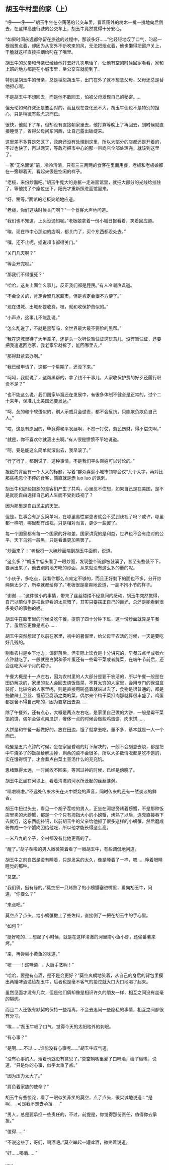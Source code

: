 ## 胡玉牛村里的家（上）

“呼——呼——”胡玉牛坐在空荡荡的公交车里，看着窗外的树木一排一排地向后倒去，在这样高速行驶的公交车上，胡玉牛竟然觉得十分安心。

“如果时间永远都停留在旅途的过程中，那该多好……”他轻轻地叹了口气，叼起一根烟想点着，却因为从窗外不断吹来的风，无法把烟点着，他也懒得把窗户关上，干脆就这样直接把烟给叼在了嘴里。

胡玉牛的父亲和母亲已经给他打去好几次电话了，让他有空的时候回家看看，家和上班的地方都是在小城市里，坐公交车就能到了。

特别是胡玉牛的母亲，总是埋怨胡玉牛，出门在外了就不想念父母，父母还总是替他担心呢。

不是胡玉牛不想回去，而是他不敢回去，怕被父母发现自己的秘密……

但无论如何终究还是要面对的，而且现在变化还不大，胡玉牛倒也不是特别的担心，只是稍微有些忐忑而已。

很快，他就下了车，但却没有直接朝家里去，他打算等晚上了再回去，到时候就直接睡觉了，省得父母问东问西，让自己露出破绽来。

这里差不多算是郊区了，政府还没有处理到这里，所以大部分的店都还是开着的，不过也快了，再过两天，等政府把市中心的那一带商店全部处理完，就该到这里了。

一家“无名面馆”前，冷冷清清，只有三三两两的食客在里面用餐，老板和老板娘都在一旁聊着天，看起来很是空闲的样子。

“老板，来份炒面吧。”胡玉牛庞大的身躯一走进面馆里，就把大部分的光线给挡住了，等他找了个座位坐下，阳光才重新照进面馆里来。

“好，稍等。”面馆的老板爽朗地应道。

“老板，你们这啥时候关门啊？”一个食客大声地问道。

“我们也不知道，上头没通知呢。”老板娘拿着一份小城日报看着，笑着回应道。

“唉，现在市中心那边的店啊，都关门了，买个东西都没处去。”

“嘿，还不止呢，据说超市都得关门。”

“关门几天啊？”

“等会开完呗。”

“那我们不得饿死？”

“哈哈，这关上面什么事儿，反正我们都是屁民。”有人冷嘲热讽道。

“不会全关的，肯定会留几家超市，但是肯定会很不方便了。”

“现在进城、出城都要收费，嘿，就和收保护费似的。”

“小声点，这事儿不能乱说。”

“怎么乱说了，不就是黑帮吗，全世界最大最不要脸的黑帮。”

“我在这城里待了大半辈子，还是头一次听说暂住证这玩意儿，没有暂住证，还要把我遣返回老家，我老家早就拆了，能回哪里去。”

“那得赶紧去办啊。”

“我已经申请了，这都一个星期了，还没下来。”

“呵呵，我就说了，这帮黑帮的，拿了钱不干事儿，人家收保护费的好歹还履行职责不是？”

“也不能这么说，我们国家毕竟还在发展中，有很多体制不健全是正常的，过个二十来年，保准儿比美国还要发达。”

“呵，怂的和个软蛋似的，别人示威只会谴责，都不会反抗，只能欺负欺负自己人。”

“哎，这是有原因的，毕竟得和平发展啊，不然一打仗，劳民伤财，得不偿失啊。”

“就是，你不喜欢你就滚出去啊。”有人很是愤愤不平地说道。

“呵，要是能这么简单就滚出去，我早滚了。”

“行了行了，都别说了，这种事情，不是我们平头百姓可以讨论的。”

报纸的背面有一个大大的标题，写着“群众喜迎小城市领导会议”几个大字，再对比那些抱怨个不停的食客，简直就是赤 luo·luo 的讽刺。

胡玉牛和那些抱怨的食客们产生了共鸣，心里忍不住想，如果自己是在美国，是不是就能自由选择自己的人生而不受到歧视了？

因为那里是自由民主的天堂。

但是，世事会有那么简单吗，在哪里易性癖患者就会不受到歧视了吗？或许，哪里都一样吧，哪里都有歧视，只是相对而言，更少一些罢了。

每一个国家都有每一个国家的好和差，国家讲究的是利益，世界也不会有绝对的公平，天下乌鸦一般黑，只是看谁更加黑罢了。

“炒面来了！”老板将一大碗炒面端到胡玉牛面前，说道。

“这么多？”胡玉牛低头看了一眼炒面，发现整个碗都被装满了，甚至有些装不下，要满出来了，他去别的地方吃的炒面，从来就没有这么多的量的呢。

“小伙子，多吃点，我看你那么点肯定不够的，而且正好剩下的面也不多，分开炒两碗太少了，所幸就都给你了。”老板很是豪爽地说道，一副不拘小节的样子。

“谢谢……”这件微小的事情，带来了丝丝缕缕不经意间的感动，胡玉牛突然觉得，自己以前似乎是把世界看的太灰暗了，其实只要摆正自己的目光，总还是能看到很多美好的事物的呢。

胡玉牛在超市里的时候没吃午餐，提前了四十分钟下班，这一份炒面就算是午餐了，虽然它更像是点心……

胡玉牛突然想起了以前在家里，初中的暑假里，给父母干农活的时候，一天是要吃好几残的。

别看农村是乡下地方，偏僻落后，但实际上饮食是十分讲究的，早餐五点半或者六点钟就吃了，一般就是白粥和茶叶蛋还有一些霉干菜或者腌菜，在端午节前后，还会连吃大半个月的粽子。

午餐大概是十一点左右，因为农村里的人大部分是要干农活的，所以午餐一般是在田边解决的，家里的女人会回去烧饭做菜，不算太穷的人家里，会用专门的保温盒装好，比较穷的人家里呢，则是直接用碗盛着就端过去了，食物是很普通的，都是些酸辣土豆丝、番茄豆腐汤之类的菜，偶尔来个梅干菜扣肉那就算很丰盛了，鸡蛋都是舍不得自己吃的，因为要拿出去卖……

除了午餐外，还有点心，大概是两点左右吃，是家里自己做的大饼，一般是霉干菜馅的饼，偶尔会做点南瓜饼，奢侈一点的时候会做些鸡蛋饼，肉末饼……

大饼是和午餐一起做好的，放在田边，饿了就拿去吃，量不多，基本就是一人一个而已。

晚餐是五六点钟的时候，坐在家里昏暗的灯下解决的，一般不会刻意去烧，都是把中午烧多了的饭菜给解决掉，剩余的菜不会很多，所以大多数情况都是吃不饱的，实在饿得慌了，才会煮点白菜土豆汤什么的充充饥。

思绪飘得太远，一时间收不回来，等回过神的时候，已经是傍晚了。

胡玉牛正坐在河堤上，看着清澈的河水所泛起的丝丝涟漪。

“呲啦呲啦。”不远处传来木头在火中燃烧的声音，同时传来的还有一缕淡淡的鲜香。

胡玉牛扭过头去，看见一个胡子茬啦的男人，正坐在河堤旁烤着螃蟹，不是那种饭店里卖的大螃蟹，都是一个个只有拇指大小的小螃蟹，烤熟了以后，连壳直接吞下去就行，这东西能补钙，以前胡玉牛的父亲给他抓了很多这样的小螃蟹，然后磨成粉做成一个个蟹肉团给他吃，所以他才能长得这么高。

一米八九的个子，全村都没有比他更高的了。

“醒了。”胡子茬啦的男人微微笑着看了一眼胡玉牛，有些调侃地问道。

胡玉牛之前自然是没有睡着，只是发呆的太久，像是睡着了一样，嗯……睁着眼睛睡觉的那种。

“莫空。”

“我们俩，挺有缘的。”莫空把一只烤熟了的小螃蟹塞进嘴里，看向胡玉牛，问道，“你要么？”

“来点吧。”

莫空点了点头，给小螃蟹撒上了些佐料，直接倒了一把在胡玉牛的手心里。

“如何？”

“挺好吃的……想起了小时候，就是在这样清澈的河里捞小鱼小虾，还偷番薯来烤。”

“来，再尝尝小黄鱼的味道。”

“嗯——！这味道……大厨手艺啊！”

“哈哈，要是有点酒，是不是会更好？”莫空爽朗地笑着，从自己的身后的背包里摸出两罐啤酒递给胡玉牛，后者也是毫不客气的接过就大口大口地喝了起来。

虽然见面才没有几次，但是他们俩却像是相识许久的朋友一样，相互之间没有丝毫的隔阂。

而且二人还很有默契的保持一些距离，不会去追问一些隐私的事情，相互之间都很有分寸。

“唉……”胡玉牛叹了口气，觉得今天的太阳格外的刺眼。

“有心事？”

“是啊……不过……谁能没有心事呢……”胡玉牛叹气道。

“没有心事的人，活着也就没有意思了。”莫空朝嘴里灌了口啤酒，砸了砸嘴，说道，“只是你的心事，似乎太重了点。”

“因为压力太大了。”

“肩负着家族的使命？”

胡玉牛有些惊诧，看了一眼似笑非笑的莫空，点了点头，很实诚地说道：“是啊……可是我不想去承担……”

“男人，总是要承担一些责任的，不过，前提是，你觉得那份责任，值得你去承担。”

“值得……”

“不说这些了，哥们，喝酒吧。”莫空举起一罐啤酒，微笑着说道。

“好……喝酒……”

……
